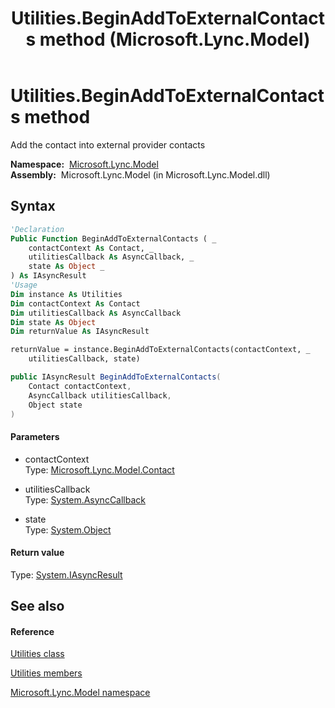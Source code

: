 ﻿---
title: Utilities.BeginAddToExternalContacts method  (Microsoft.Lync.Model)
TOCTitle: 'BeginAddToExternalContacts method '
ms:assetid: M:Microsoft.Lync.Model.Utilities.BeginAddToExternalContacts(Microsoft.Lync.Model.Contact,System.AsyncCallback,System.Object)_DI_3_UC_OCS14MrefLyncWPF
ms:mtpsurl: https://msdn.microsoft.com/en-us/library/microsoft.lync.model.utilities.beginaddtoexternalcontacts(v=office.15)
ms:contentKeyID: 48601927
ms.date: 07/28/2014
mtps_version: v=office.15
f1_keywords:
- Microsoft.Lync.Model.Utilities.BeginAddToExternalContacts
dev_langs:
- CSharp
- JScript
- VB
- other
---

# Utilities.BeginAddToExternalContacts method

Add the contact into external provider contacts

**Namespace:**  [Microsoft.Lync.Model](microsoft-lync-model-namespace_2.md)  
**Assembly:**  Microsoft.Lync.Model (in Microsoft.Lync.Model.dll)

## Syntax

``` vb
'Declaration
Public Function BeginAddToExternalContacts ( _
    contactContext As Contact, _
    utilitiesCallback As AsyncCallback, _
    state As Object _
) As IAsyncResult
'Usage
Dim instance As Utilities
Dim contactContext As Contact
Dim utilitiesCallback As AsyncCallback
Dim state As Object
Dim returnValue As IAsyncResult

returnValue = instance.BeginAddToExternalContacts(contactContext, _
    utilitiesCallback, state)
```

``` csharp
public IAsyncResult BeginAddToExternalContacts(
    Contact contactContext,
    AsyncCallback utilitiesCallback,
    Object state
)
```

#### Parameters

  - contactContext  
    Type: [Microsoft.Lync.Model.Contact](contact-class-microsoft-lync-model_2.md)  

<!-- end list -->

  - utilitiesCallback  
    Type: [System.AsyncCallback](http://msdn2.microsoft.com/en-us/library/ckbe7yh5)  

<!-- end list -->

  - state  
    Type: [System.Object](http://msdn2.microsoft.com/en-us/library/e5kfa45b)  

#### Return value

Type: [System.IAsyncResult](http://msdn2.microsoft.com/en-us/library/ft8a6455)  

## See also

#### Reference

[Utilities class](utilities-class-microsoft-lync-model_2.md)

[Utilities members](utilities-members-microsoft-lync-model_2.md)

[Microsoft.Lync.Model namespace](microsoft-lync-model-namespace_2.md)

